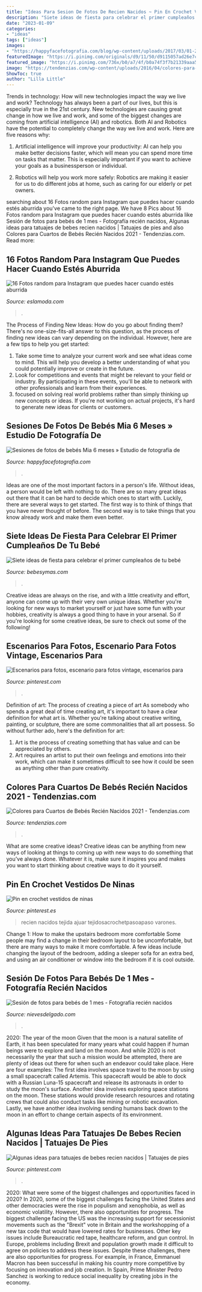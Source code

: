```yaml
---
title: "Ideas Para Sesion De Fotos De Recien Nacidos ~ Pin En Crochet Vestidos De Ninas"
description: "Siete ideas de fiesta para celebrar el primer cumpleaños de tu bebé"
date: "2023-01-09"
categories:
- "ideas"
tags: ["ideas"]
images:
- "https://happyfacefotografia.com/blog/wp-content/uploads/2017/03/01-2572-post/fotografiasdebebes-12.jpg"
featuredImage: "https://i.pinimg.com/originals/d9/11/50/d9115057ad26e7cec61fcd6d70cb9815.jpg"
featured_image: "https://i.pinimg.com/736x/b0/a7/4f/b0a74f3f7b21339aaa5734caa8dbd4b4.jpg"
image: "https://tendenzias.com/wp-content/uploads/2016/04/colores-para-cuartos-de-bebes-recien-nacidos-color-gris-y-blanco.jpg"
ShowToc: true
author: "Lilla Little"
---
```



Trends in technology: How will new technologies impact the way we live and work?
Technology has always been a part of our lives, but this is especially true in the 21st century. New technologies are causing great change in how we live and work, and some of the biggest changes are coming from artificial intelligence (AI) and robotics.
Both AI and Robotics have the potential to completely change the way we live and work. Here are five reasons why:

1. Artificial intelligence will improve your productivity: AI can help you make better decisions faster, which will mean you can spend more time on tasks that matter. This is especially important if you want to achieve your goals as a businessperson or individual.

2. Robotics will help you work more safely: Robotics are making it easier for us to do different jobs at home, such as caring for our elderly or pet owners.

	

		
searching about 16 Fotos random para Instagram que puedes hacer cuando estés aburrida you've came to the right page. We have 8 Pics about 16 Fotos random para Instagram que puedes hacer cuando estés aburrida like Sesión de fotos para bebés de 1 mes - Fotografía recién nacidos, Algunas ideas para tatuajes de bebes recien nacidos | Tatuajes de pies and also Colores para Cuartos de Bebés Recién Nacidos 2021 - Tendenzias.com. Read more:
		
    
## 16 Fotos Random Para Instagram Que Puedes Hacer Cuando Estés Aburrida

<img loading=lazy src="https://eslamoda.com/wp-content/uploads/sites/2/2018/05/bd6d837397efd70992d760cf7a589dec.jpg" onerror="this.onerror=null;this.src='https://tse4.mm.bing.net/th?id=OIP.z3LZAa1plhRc73le1orYQwHaHU&amp;pid=15.1';" alt="16 Fotos random para Instagram que puedes hacer cuando estés aburrida">

_Source: eslamoda.com_

>. 

	

The Process of Finding New Ideas: How do you go about finding them?
There's no one-size-fits-all answer to this question, as the process of finding new ideas can vary depending on the individual. However, here are a few tips to help you get started: 
1. Take some time to analyze your current work and see what ideas come to mind. This will help you develop a better understanding of what you could potentially improve or create in the future. 
2. Look for competitions and events that might be relevant to your field or industry. By participating in these events, you'll be able to network with other professionals and learn from their experiences. 
3. focused on solving real world problems rather than simply thinking up new concepts or ideas. If you're not working on actual projects, it's hard to generate new ideas for clients or customers. 

    
## Sesiones De Fotos De Bebés Mia 6 Meses » Estudio De Fotografía De

<img loading=lazy src="https://happyfacefotografia.com/blog/wp-content/uploads/2017/03/01-2572-post/fotografiasdebebes-12.jpg" onerror="this.onerror=null;this.src='https://tse4.mm.bing.net/th?id=OIP.zqxSmvqWlFejIabtLEbUkwHaFu&amp;pid=15.1';" alt="Sesiones de fotos de bebés Mia 6 meses » Estudio de fotografía de">

_Source: happyfacefotografia.com_

>. 

	

Ideas are one of the most important factors in a person's life. Without ideas, a person would be left with nothing to do. There are so many great ideas out there that it can be hard to decide which ones to start with. Luckily, there are several ways to get started. The first way is to think of things that you have never thought of before. The second way is to take things that you know already work and make them even better.

    
## Siete Ideas De Fiesta Para Celebrar El Primer Cumpleaños De Tu Bebé

<img loading=lazy src="https://i.blogs.es/0d39ed/istock-925088604/450_1000.jpg" onerror="this.onerror=null;this.src='https://tse3.mm.bing.net/th?id=OIP.b5Le_I6uXmnTPB2Qd1hZVAAAAA&amp;pid=15.1';" alt="Siete ideas de fiesta para celebrar el primer cumpleaños de tu bebé">

_Source: bebesymas.com_

>. 

	

Creative ideas are always on the rise, and with a little creativity and effort, anyone can come up with their very own unique ideas. Whether you're looking for new ways to market yourself or just have some fun with your hobbies, creativity is always a good thing to have in your arsenal. So if you're looking for some creative ideas, be sure to check out some of the following!

    
## Escenarios Para Fotos, Escenario Para Fotos Vintage, Escenarios Para

<img loading=lazy src="https://i.pinimg.com/originals/d9/11/50/d9115057ad26e7cec61fcd6d70cb9815.jpg" onerror="this.onerror=null;this.src='https://tse3.mm.bing.net/th?id=OIP.DOkwQWT0JhZOa9Z36Nx39QHaHa&amp;pid=15.1';" alt="Escenarios para fotos, escenario para fotos vintage, escenarios para">

_Source: pinterest.com_

>. 

	

Definition of art: The process of creating a piece of art
As somebody who spends a great deal of time creating art, it's important to have a clear definition for what art is. Whether you're talking about creative writing, painting, or sculpture, there are some commonalities that all art possess. So without further ado, here's the definition for art: 
1. Art is the process of creating something that has value and can be appreciated by others.
2. Art requires an artist to put their own feelings and emotions into their work, which can make it sometimes difficult to see how it could be seen as anything other than pure creativity.

    
## Colores Para Cuartos De Bebés Recién Nacidos 2021 - Tendenzias.com

<img loading=lazy src="https://tendenzias.com/wp-content/uploads/2016/04/colores-para-cuartos-de-bebes-recien-nacidos-color-gris-y-blanco.jpg" onerror="this.onerror=null;this.src='https://tse2.mm.bing.net/th?id=OIP.7bjh7J6PC06cu1PMXYAifwHaE8&amp;pid=15.1';" alt="Colores para Cuartos de Bebés Recién Nacidos 2021 - Tendenzias.com">

_Source: tendenzias.com_

>. 

	

What are some creative ideas?
Creative ideas can be anything from new ways of looking at things to coming up with new ways to do something that you’ve always done. Whatever it is, make sure it inspires you and makes you want to start thinking about creative ways to do it yourself.

    
## Pin En Crochet Vestidos De Ninas

<img loading=lazy src="https://i.pinimg.com/736x/60/f9/59/60f9595a8917b2b3c84bb2e400253703.jpg" onerror="this.onerror=null;this.src='https://tse2.mm.bing.net/th?id=OIP.yG6U-Pj3saRFIC50l59oYAAAAA&amp;pid=15.1';" alt="Pin en crochet vestidos de ninas">

_Source: pinterest.es_

>recien nacidos tejida ajuar tejidosacrochetpasoapaso varones. 

	

Change 1: How to make the upstairs bedroom more comfortable
Some people may find a change in their bedroom layout to be uncomfortable, but there are many ways to make it more comfortable. A few ideas include changing the layout of the bedroom, adding a sleeper sofa for an extra bed, and using an air conditioner or window into the bedroom if it is cool outside.

    
## Sesión De Fotos Para Bebés De 1 Mes - Fotografía Recién Nacidos

<img loading=lazy src="https://nievesdelgado.com/wp-content/uploads/2019/04/04-2231-post/fotos-para-bebes-de-1-mes-reportajes-fotos-infantiles-1024x683.jpg" onerror="this.onerror=null;this.src='https://tse2.mm.bing.net/th?id=OIP.KVVaF-_c5JzKj2D8vKHO1AHaE8&amp;pid=15.1';" alt="Sesión de fotos para bebés de 1 mes - Fotografía recién nacidos">

_Source: nievesdelgado.com_

>. 

	

2020: The year of the moon
Given that the moon is a natural satellite of Earth, it has been speculated for many years what could happen if human beings were to explore and land on the moon. And while 2020 is not necessarily the year that such a mission would be attempted, there are plenty of ideas out there for when such an endeavor could take place. Here are four examples: 
The first idea involves space travel to the moon by using a small spacecraft called Artemis. This spacecraft would be able to dock with a Russian Luna-15 spacecraft and release its astronauts in order to study the moon's surface. 
Another idea involves exploring space stations on the moon. These stations would provide research resources and rotating crews that could also conduct tasks like mining or robotic excavation. 
Lastly, we have another idea involving sending humans back down to the moon in an effort to change certain aspects of its environment.

    
## Algunas Ideas Para Tatuajes De Bebes Recien Nacidos | Tatuajes De Pies

<img loading=lazy src="https://i.pinimg.com/736x/b0/a7/4f/b0a74f3f7b21339aaa5734caa8dbd4b4.jpg" onerror="this.onerror=null;this.src='https://tse2.mm.bing.net/th?id=OIP.hBxzSWYr1EA9cLkuiLq74gAAAA&amp;pid=15.1';" alt="Algunas ideas para tatuajes de bebes recien nacidos | Tatuajes de pies">

_Source: pinterest.com_

>. 

	

2020: What were some of the biggest challenges and opportunities faced in 2020?
In 2020, some of the biggest challenges facing the United States and other democracies were the rise in populism and xenophobia, as well as economic volatility. However, there also opportunities for progress. The biggest challenge facing the US was the increasing support for secessionist movements such as the "Brexit" vote in Britain and the workshopping of a new tax code that would have lowered rates for businesses. Other key issues include Bureaucratic red tape, healthcare reform, and gun control. In Europe, problems including Brexit and population growth made it difficult to agree on policies to address these issues. Despite these challenges, there are also opportunities for progress. For example, in France, Emmanuel Macron has been successful in making his country more competitive by focusing on innovation and job creation. In Spain, Prime Minister Pedro Sanchez is working to reduce social inequality by creating jobs in the economy.


